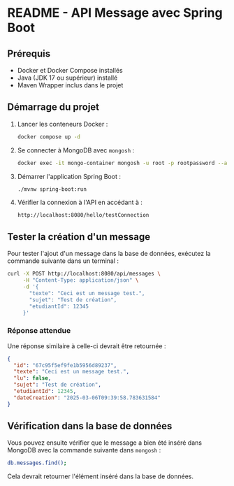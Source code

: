 # README - API Message avec Spring Boot

## Prérequis
- Docker et Docker Compose installés
- Java (JDK 17 ou supérieur) installé
- Maven Wrapper inclus dans le projet

## Démarrage du projet

1. Lancer les conteneurs Docker :
   ```sh
   docker compose up -d
   ```

2. Se connecter à MongoDB avec `mongosh` :
   ```sh
   docker exec -it mongo-container mongosh -u root -p rootpassword --authenticationDatabase admin
   ```

3. Démarrer l'application Spring Boot :
   ```sh
   ./mvnw spring-boot:run
   ```

4. Vérifier la connexion à l'API en accédant à :
   ```
   http://localhost:8080/hello/testConnection
   ```

## Tester la création d'un message

Pour tester l'ajout d'un message dans la base de données, exécutez la commande suivante dans un terminal :

```sh
curl -X POST http://localhost:8080/api/messages \
     -H "Content-Type: application/json" \
     -d '{
       "texte": "Ceci est un message test.",
       "sujet": "Test de création",
       "etudiantId": 12345
     }'
```

### Réponse attendue

Une réponse similaire à celle-ci devrait être retournée :

```json
{
  "id": "67c95f5ef9fe1b5956d89237",
  "texte": "Ceci est un message test.",
  "lu": false,
  "sujet": "Test de création",
  "etudiantId": 12345,
  "dateCreation": "2025-03-06T09:39:58.783631584"
}
```

## Vérification dans la base de données

Vous pouvez ensuite vérifier que le message a bien été inséré dans MongoDB avec la commande suivante dans `mongosh` :

```sh
db.messages.find();
```

Cela devrait retourner l'élément inséré dans la base de données.
